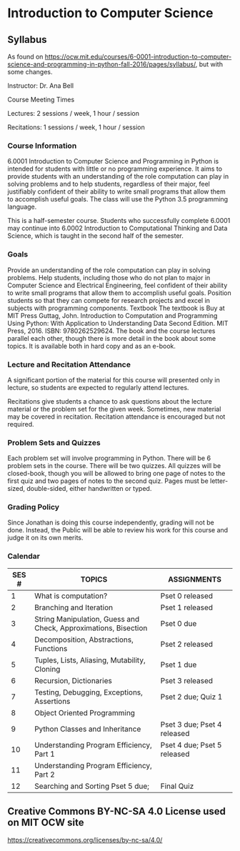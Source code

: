 # Introduction to Computer Science

## Syllabus

As found on https://ocw.mit.edu/courses/6-0001-introduction-to-computer-science-and-programming-in-python-fall-2016/pages/syllabus/, but with some changes.

Instructor: Dr. Ana Bell

Course Meeting Times

Lectures: 2 sessions / week, 1 hour / session

Recitations: 1 sessions / week, 1 hour / session

### Course Information

6.0001 Introduction to Computer Science and Programming in Python is intended for students with little or no programming experience. It aims to provide students with an understanding of the role computation can play in solving problems and to help students, regardless of their major, feel justifiably confident of their ability to write small programs that allow them to accomplish useful goals. The class will use the Python 3.5 programming language.

This is a half-semester course. Students who successfully complete 6.0001 may continue into 6.0002 Introduction to Computational Thinking and Data Science, which is taught in the second half of the semester.

### Goals

Provide an understanding of the role computation can play in solving problems.
Help students, including those who do not plan to major in Computer Science and Electrical Engineering, feel confident of their ability to write small programs that allow them to accomplish useful goals.
Position students so that they can compete for research projects and excel in subjects with programming components.
Textbook
The textbook is Buy at MIT Press Guttag, John. Introduction to Computation and Programming Using Python: With Application to Understanding Data Second Edition. MIT Press, 2016. ISBN: 9780262529624. The book and the course lectures parallel each other, though there is more detail in the book about some topics. It is available both in hard copy and as an e-book.

### Lecture and Recitation Attendance

A significant portion of the material for this course will presented only in lecture, so students are expected to regularly attend lectures.

Recitations give students a chance to ask questions about the lecture material or the problem set for the given week. Sometimes, new material may be covered in recitation. Recitation attendance is encouraged but not required.

### Problem Sets and Quizzes

Each problem set will involve programming in Python. There will be 6 problem sets in the course. There will be two quizzes. All quizzes will be closed-book, though you will be allowed to bring one page of notes to the first quiz and two pages of notes to the second quiz. Pages must be letter-sized, double-sided, either handwritten or typed.

### Grading Policy

Since Jonathan is doing this course independently, grading will not be done. Instead, the Public will be able to review his work for this course and judge it on its own merits. 


### Calendar

|SES #|	TOPICS|	ASSIGNMENTS|
|-|-|-|
|1|	What is computation?|Pset 0 released|
|2|	Branching and Iteration|	Pset 1 released|
|3|	String Manipulation, Guess and Check, Approximations, Bisection	|Pset 0 due|
|4|	Decomposition, Abstractions, Functions	|Pset 2 released|
|5|	Tuples, Lists, Aliasing, Mutability, Cloning	|Pset 1 due|
|6|	Recursion, Dictionaries|	Pset 3 released|
|7|	Testing, Debugging, Exceptions, Assertions	|Pset 2 due; Quiz 1|
|8|	Object Oriented Programming	||
|9|	Python Classes and Inheritance|	Pset 3 due; Pset 4 released|
|10|	Understanding Program Efficiency, Part 1	|Pset 4 due; Pset 5 released|
|11|	Understanding Program Efficiency, Part 2	|| 
|12|	Searching and Sorting	Pset 5 due; |Final Quiz|




## Creative Commons BY-NC-SA 4.0 License used on MIT OCW site

https://creativecommons.org/licenses/by-nc-sa/4.0/ 

